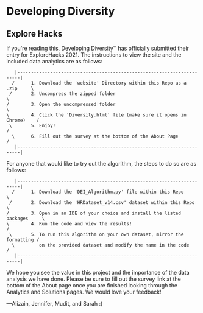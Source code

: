 # Developing Diversity
## Explore Hacks

If you're reading this, Developing Diversity™ has officially submitted their entry
for ExploreHacks 2021. The instructions to view the site and the included data
analytics are as follows:

       |-----------------------------------------------------------------------|
      /      1. Download the 'website' Directory within this Repo as a .zip     \
     /       2. Uncompress the zipped folder                                     \   
    /        3. Open the uncompressed folder                                      \
    \        4. Click the 'Diversity.html' file (make sure it opens in Chrome)    /
     \       5. Enjoy!                                                           /
      \      6. Fill out the survey at the bottom of the About Page             /
       |-----------------------------------------------------------------------|

For anyone that would like to try out the algorithm, 
  the steps to do so are as follows:
  
       |-----------------------------------------------------------------------|
      /      1. Download the 'DEI_Algorithm.py' file within this Repo           \
     /       2. Download the 'HRDataset_v14.csv' dataset within this Repo        \   
    /        3. Open in an IDE of your choice and install the listed packages     \
    \        4. Run the code and view the results!                                /
     \       5. To run this algorithm on your own dataset, mirror the formatting /
      \         on the provided dataset and modify the name in the code         /
       |-----------------------------------------------------------------------|


We hope you see the value in this project and the importance of the data analysis we
have done. Please be sure to fill out the survey link at the bottom of the About page
once you are finished looking through the Analytics and Solutions pages. We would love
your feedback!

––Alizain, Jennifer, Mudit, and Sarah :)

